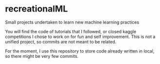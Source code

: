 # recreationalML
Small projects undertaken to learn new machine learning practices

You will find the code of tutorials that I followed, or closed kaggle competitions I chose to work on for fun and self improvement.
This is not a unified project, so commits are not meant to be related.

For the moment, I use this repository to store code already written in local, so there might be very few commits.
